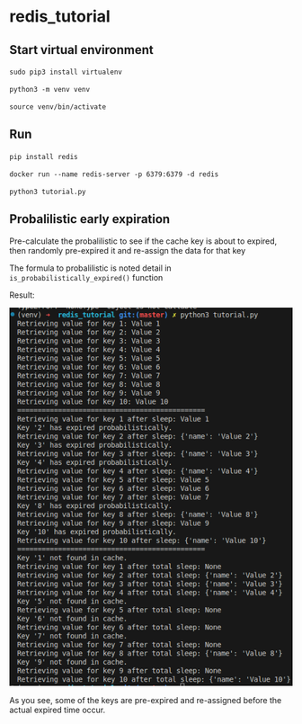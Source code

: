 # redis_tutorial

## Start virtual environment

`sudo pip3 install virtualenv`

`python3 -m venv venv`

`source venv/bin/activate`

## Run

`pip install redis`

`docker run --name redis-server -p 6379:6379 -d redis`

`python3 tutorial.py`

## Probalilistic early expiration

Pre-calculate the probalilistic to see if the cache key is about to expired, then randomly pre-expired it and re-assign the data for that key

The formula to probalilistic is noted detail in `is_probabilistically_expired()` function

Result:

![alt text](image.png)

As you see, some of the keys are pre-expired and re-assigned before the actual expired time occur.